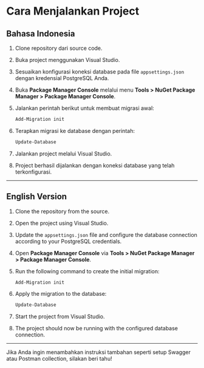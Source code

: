 # Cara Menjalankan Project

## Bahasa Indonesia

1. Clone repository dari source code.
2. Buka project menggunakan Visual Studio.
3. Sesuaikan konfigurasi koneksi database pada file `appsettings.json` dengan kredensial PostgreSQL Anda.
4. Buka **Package Manager Console** melalui menu **Tools > NuGet Package Manager > Package Manager Console**.
5. Jalankan perintah berikut untuk membuat migrasi awal:

   ```powershell
   Add-Migration init
   ```

6. Terapkan migrasi ke database dengan perintah:

   ```powershell
   Update-Database
   ```

7. Jalankan project melalui Visual Studio.
8. Project berhasil dijalankan dengan koneksi database yang telah terkonfigurasi.

---

## English Version

1. Clone the repository from the source.
2. Open the project using Visual Studio.
3. Update the `appsettings.json` file and configure the database connection according to your PostgreSQL credentials.
4. Open **Package Manager Console** via **Tools > NuGet Package Manager > Package Manager Console**.
5. Run the following command to create the initial migration:

   ```powershell
   Add-Migration init
   ```

6. Apply the migration to the database:

   ```powershell
   Update-Database
   ```

7. Start the project from Visual Studio.
8. The project should now be running with the configured database connection.

---

Jika Anda ingin menambahkan instruksi tambahan seperti setup Swagger atau Postman collection, silakan beri tahu!

